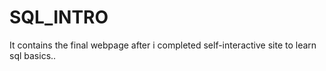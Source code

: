 # SQL_INTRO
It contains the final webpage after i completed self-interactive site to learn sql basics..

